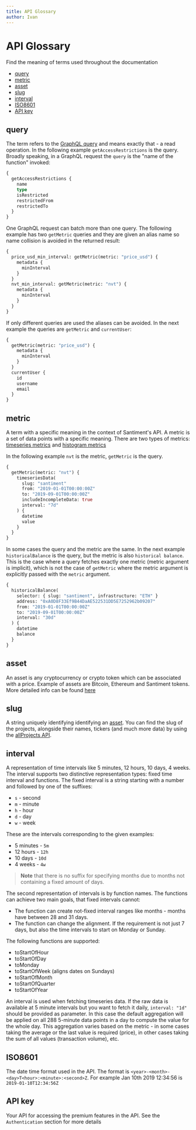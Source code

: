 ```yaml
---
title: API Glossary
author: Ivan
---
```

# API Glossary

Find the meaning of terms used throughout the documentation

- [query](#query)
- [metric](#metric)
- [asset](#asset)
- [slug](#slug)
- [interval](#interval)
- [ISO8601](#iso8601)
- [API key](#api-key)

## query

The term refers to the [GraphQL query](https://graphql.org/learn/queries/) and
means exactly that - a read operation. In the following example
`getAccessRestrictions` is the query. Broadly speaking, in a GraphQL request the
`query` is the "name of the function" invoked:

```graphql
{
  getAccessRestrictions {
    name
    type
    isRestricted
    restrictedFrom
    restrictedTo
  }
}
```

One GraphQL request can batch more than one query. The following example has two
`getMetric` queries and they are given an alias name so name collision is
avoided in the returned result:

```graphql
{
  price_usd_min_interval: getMetric(metric: "price_usd") {
    metadata {
      minInterval
    }
  }
  nvt_min_interval: getMetric(metric: "nvt") {
    metadata {
      minInterval
    }
  }
}
```

If only different queries are used the aliases can be avoided. In the next
example the queries are `getMetric` and `currentUser`:

```graphql
{
  getMetric(metric: "price_usd") {
    metadata {
      minInterval
    }
  }
  currentUser {
    id
    username
    email
  }
}
```

## metric

A term with a specific meaning in the context of Santiment's API. A metric is a
set of data points with a specific meaning. There are two types of metrics:
[timeseries metrics](/metrics/details/data-type#timeseries-data) and [histogram
metrics](/metric/details/data_type#histogram-data)

In the following example `nvt` is the metric, `getMetric` is the query.

```graphql
{
  getMetric(metric: "nvt") {
    timeseriesData(
      slug: "santiment"
      from: "2019-01-01T00:00:00Z"
      to: "2019-09-01T00:00:00Z"
      includeIncompleteData: true
      interval: "7d"
    ) {
      datetime
      value
    }
  }
}
```

In some cases the query and the metric are the same. In the next example
`historicalBalance` is the query, but the metric is also `historical balance`.
This is the case where a query fetches exactly one metric (metric argument is
implicit), which is not the case of `getMetric` where the metric argument is
explicitly passed with the `metric` argument.

```graphql
{
  historicalBalance(
    selector: { slug: "santiment", infrastructure: "ETH" }
    address: "0xA0D8F33Ef9B44DaAE522531DD5E7252962b09207"
    from: "2019-01-01T00:00:00Z"
    to: "2019-09-01T00:00:00Z"
    interval: "30d"
  ) {
    datetime
    balance
  }
}
```

## asset

An asset is any cryptocurrency or crypto token which can be associated with a
price. Example of assets are Bitcoin, Ethereum and Santiment tokens. More
detailed info can be found [here](/glossary/asset)

## slug

A string uniquely identifying identifying an [asset](/glossary/asset). You can
find the slug of the projects, alongside their names, tickers (and much more
data) by using the [allProjects
API](https://api.santiment.net/graphiql?query=%7B%0A%20%20allProjects%20%7B%0A%20%20%20%20slug%0A%20%20%20%20name%0A%20%20%20%20ticker%0A%20%20%20%20infrastructure%0A%20%20%20%20mainContractAddress%0A%20%20%7D%0A%7D%0A).

## interval

A representation of time intervals like 5 minutes, 12 hours, 10 days, 4 weeks.
The interval supports two distinctive representation types: fixed time interval
and functions. The fixed interval is a string starting with a number and
followed by one of the suffixes:

- `s` - second
- `m` - minute
- `h` - hour
- `d` - day
- `w` - week

These are the intervals corresponding to the given examples:

- 5 minutes - `5m`
- 12 hours - `12h`
- 10 days - `10d`
- 4 weeks - `4w`

> **Note** that there is no suffix for specifying months due to months not
> containing a fixed amount of days.

The second representation of intervals is by function names. The functions can
achieve two main goals, that fixed intervals cannot:
- The function can create not-fixed interval ranges like months - months have 
  between 28 and 31 days.
- The function can change the alignment. If the requirement is not just 7 days,
  but also the time intervals to start on Monday or Sunday.

The following functions are supported:
- toStartOfHour
- toStartOfDay
- toMonday
- toStartOfWeek (aligns dates on Sundays)
- toStartOfMonth
- toStartOfQuarter
- toStartOfYear

An interval is used when fetching timeseries data. If the raw data is available
at 5 minute intervals but you want to fetch it daily, `interval: "1d"` should be
provided as parameter. In this case the default aggregation will be applied on
all 288 5-minute data points in a day to compute the value for the whole
day. This aggregation varies based on the metric - in some cases taking the
average or the last value is required (price), in other cases taking the sum of
all values (transaction volume), etc.

## ISO8601

The date time format used in the API. The format is
`<year>-<month>-<day>T<hour>:<minute>:<second>Z`. For example Jan 10th 2019
12:34:56 is `2019-01-10T12:34:56Z`

## API key

Your API for accessing the premium features in the API. See the `Authentication`
section for more details
